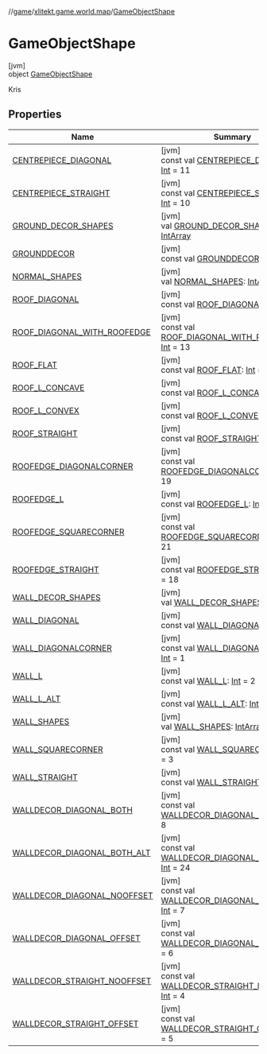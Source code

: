 //[game](../../../index.md)/[xlitekt.game.world.map](../index.md)/[GameObjectShape](index.md)

# GameObjectShape

[jvm]\
object [GameObjectShape](index.md)

Kris

## Properties

| Name | Summary |
|---|---|
| [CENTREPIECE_DIAGONAL](-c-e-n-t-r-e-p-i-e-c-e_-d-i-a-g-o-n-a-l.md) | [jvm]<br>const val [CENTREPIECE_DIAGONAL](-c-e-n-t-r-e-p-i-e-c-e_-d-i-a-g-o-n-a-l.md): [Int](https://kotlinlang.org/api/latest/jvm/stdlib/kotlin/-int/index.html) = 11 |
| [CENTREPIECE_STRAIGHT](-c-e-n-t-r-e-p-i-e-c-e_-s-t-r-a-i-g-h-t.md) | [jvm]<br>const val [CENTREPIECE_STRAIGHT](-c-e-n-t-r-e-p-i-e-c-e_-s-t-r-a-i-g-h-t.md): [Int](https://kotlinlang.org/api/latest/jvm/stdlib/kotlin/-int/index.html) = 10 |
| [GROUND_DECOR_SHAPES](-g-r-o-u-n-d_-d-e-c-o-r_-s-h-a-p-e-s.md) | [jvm]<br>val [GROUND_DECOR_SHAPES](-g-r-o-u-n-d_-d-e-c-o-r_-s-h-a-p-e-s.md): [IntArray](https://kotlinlang.org/api/latest/jvm/stdlib/kotlin/-int-array/index.html) |
| [GROUNDDECOR](-g-r-o-u-n-d-d-e-c-o-r.md) | [jvm]<br>const val [GROUNDDECOR](-g-r-o-u-n-d-d-e-c-o-r.md): [Int](https://kotlinlang.org/api/latest/jvm/stdlib/kotlin/-int/index.html) = 22 |
| [NORMAL_SHAPES](-n-o-r-m-a-l_-s-h-a-p-e-s.md) | [jvm]<br>val [NORMAL_SHAPES](-n-o-r-m-a-l_-s-h-a-p-e-s.md): [IntArray](https://kotlinlang.org/api/latest/jvm/stdlib/kotlin/-int-array/index.html) |
| [ROOF_DIAGONAL](-r-o-o-f_-d-i-a-g-o-n-a-l.md) | [jvm]<br>const val [ROOF_DIAGONAL](-r-o-o-f_-d-i-a-g-o-n-a-l.md): [Int](https://kotlinlang.org/api/latest/jvm/stdlib/kotlin/-int/index.html) = 14 |
| [ROOF_DIAGONAL_WITH_ROOFEDGE](-r-o-o-f_-d-i-a-g-o-n-a-l_-w-i-t-h_-r-o-o-f-e-d-g-e.md) | [jvm]<br>const val [ROOF_DIAGONAL_WITH_ROOFEDGE](-r-o-o-f_-d-i-a-g-o-n-a-l_-w-i-t-h_-r-o-o-f-e-d-g-e.md): [Int](https://kotlinlang.org/api/latest/jvm/stdlib/kotlin/-int/index.html) = 13 |
| [ROOF_FLAT](-r-o-o-f_-f-l-a-t.md) | [jvm]<br>const val [ROOF_FLAT](-r-o-o-f_-f-l-a-t.md): [Int](https://kotlinlang.org/api/latest/jvm/stdlib/kotlin/-int/index.html) = 17 |
| [ROOF_L_CONCAVE](-r-o-o-f_-l_-c-o-n-c-a-v-e.md) | [jvm]<br>const val [ROOF_L_CONCAVE](-r-o-o-f_-l_-c-o-n-c-a-v-e.md): [Int](https://kotlinlang.org/api/latest/jvm/stdlib/kotlin/-int/index.html) = 15 |
| [ROOF_L_CONVEX](-r-o-o-f_-l_-c-o-n-v-e-x.md) | [jvm]<br>const val [ROOF_L_CONVEX](-r-o-o-f_-l_-c-o-n-v-e-x.md): [Int](https://kotlinlang.org/api/latest/jvm/stdlib/kotlin/-int/index.html) = 16 |
| [ROOF_STRAIGHT](-r-o-o-f_-s-t-r-a-i-g-h-t.md) | [jvm]<br>const val [ROOF_STRAIGHT](-r-o-o-f_-s-t-r-a-i-g-h-t.md): [Int](https://kotlinlang.org/api/latest/jvm/stdlib/kotlin/-int/index.html) = 12 |
| [ROOFEDGE_DIAGONALCORNER](-r-o-o-f-e-d-g-e_-d-i-a-g-o-n-a-l-c-o-r-n-e-r.md) | [jvm]<br>const val [ROOFEDGE_DIAGONALCORNER](-r-o-o-f-e-d-g-e_-d-i-a-g-o-n-a-l-c-o-r-n-e-r.md): [Int](https://kotlinlang.org/api/latest/jvm/stdlib/kotlin/-int/index.html) = 19 |
| [ROOFEDGE_L](-r-o-o-f-e-d-g-e_-l.md) | [jvm]<br>const val [ROOFEDGE_L](-r-o-o-f-e-d-g-e_-l.md): [Int](https://kotlinlang.org/api/latest/jvm/stdlib/kotlin/-int/index.html) = 20 |
| [ROOFEDGE_SQUARECORNER](-r-o-o-f-e-d-g-e_-s-q-u-a-r-e-c-o-r-n-e-r.md) | [jvm]<br>const val [ROOFEDGE_SQUARECORNER](-r-o-o-f-e-d-g-e_-s-q-u-a-r-e-c-o-r-n-e-r.md): [Int](https://kotlinlang.org/api/latest/jvm/stdlib/kotlin/-int/index.html) = 21 |
| [ROOFEDGE_STRAIGHT](-r-o-o-f-e-d-g-e_-s-t-r-a-i-g-h-t.md) | [jvm]<br>const val [ROOFEDGE_STRAIGHT](-r-o-o-f-e-d-g-e_-s-t-r-a-i-g-h-t.md): [Int](https://kotlinlang.org/api/latest/jvm/stdlib/kotlin/-int/index.html) = 18 |
| [WALL_DECOR_SHAPES](-w-a-l-l_-d-e-c-o-r_-s-h-a-p-e-s.md) | [jvm]<br>val [WALL_DECOR_SHAPES](-w-a-l-l_-d-e-c-o-r_-s-h-a-p-e-s.md): [IntArray](https://kotlinlang.org/api/latest/jvm/stdlib/kotlin/-int-array/index.html) |
| [WALL_DIAGONAL](-w-a-l-l_-d-i-a-g-o-n-a-l.md) | [jvm]<br>const val [WALL_DIAGONAL](-w-a-l-l_-d-i-a-g-o-n-a-l.md): [Int](https://kotlinlang.org/api/latest/jvm/stdlib/kotlin/-int/index.html) = 9 |
| [WALL_DIAGONALCORNER](-w-a-l-l_-d-i-a-g-o-n-a-l-c-o-r-n-e-r.md) | [jvm]<br>const val [WALL_DIAGONALCORNER](-w-a-l-l_-d-i-a-g-o-n-a-l-c-o-r-n-e-r.md): [Int](https://kotlinlang.org/api/latest/jvm/stdlib/kotlin/-int/index.html) = 1 |
| [WALL_L](-w-a-l-l_-l.md) | [jvm]<br>const val [WALL_L](-w-a-l-l_-l.md): [Int](https://kotlinlang.org/api/latest/jvm/stdlib/kotlin/-int/index.html) = 2 |
| [WALL_L_ALT](-w-a-l-l_-l_-a-l-t.md) | [jvm]<br>const val [WALL_L_ALT](-w-a-l-l_-l_-a-l-t.md): [Int](https://kotlinlang.org/api/latest/jvm/stdlib/kotlin/-int/index.html) = 23 |
| [WALL_SHAPES](-w-a-l-l_-s-h-a-p-e-s.md) | [jvm]<br>val [WALL_SHAPES](-w-a-l-l_-s-h-a-p-e-s.md): [IntArray](https://kotlinlang.org/api/latest/jvm/stdlib/kotlin/-int-array/index.html) |
| [WALL_SQUARECORNER](-w-a-l-l_-s-q-u-a-r-e-c-o-r-n-e-r.md) | [jvm]<br>const val [WALL_SQUARECORNER](-w-a-l-l_-s-q-u-a-r-e-c-o-r-n-e-r.md): [Int](https://kotlinlang.org/api/latest/jvm/stdlib/kotlin/-int/index.html) = 3 |
| [WALL_STRAIGHT](-w-a-l-l_-s-t-r-a-i-g-h-t.md) | [jvm]<br>const val [WALL_STRAIGHT](-w-a-l-l_-s-t-r-a-i-g-h-t.md): [Int](https://kotlinlang.org/api/latest/jvm/stdlib/kotlin/-int/index.html) = 0 |
| [WALLDECOR_DIAGONAL_BOTH](-w-a-l-l-d-e-c-o-r_-d-i-a-g-o-n-a-l_-b-o-t-h.md) | [jvm]<br>const val [WALLDECOR_DIAGONAL_BOTH](-w-a-l-l-d-e-c-o-r_-d-i-a-g-o-n-a-l_-b-o-t-h.md): [Int](https://kotlinlang.org/api/latest/jvm/stdlib/kotlin/-int/index.html) = 8 |
| [WALLDECOR_DIAGONAL_BOTH_ALT](-w-a-l-l-d-e-c-o-r_-d-i-a-g-o-n-a-l_-b-o-t-h_-a-l-t.md) | [jvm]<br>const val [WALLDECOR_DIAGONAL_BOTH_ALT](-w-a-l-l-d-e-c-o-r_-d-i-a-g-o-n-a-l_-b-o-t-h_-a-l-t.md): [Int](https://kotlinlang.org/api/latest/jvm/stdlib/kotlin/-int/index.html) = 24 |
| [WALLDECOR_DIAGONAL_NOOFFSET](-w-a-l-l-d-e-c-o-r_-d-i-a-g-o-n-a-l_-n-o-o-f-f-s-e-t.md) | [jvm]<br>const val [WALLDECOR_DIAGONAL_NOOFFSET](-w-a-l-l-d-e-c-o-r_-d-i-a-g-o-n-a-l_-n-o-o-f-f-s-e-t.md): [Int](https://kotlinlang.org/api/latest/jvm/stdlib/kotlin/-int/index.html) = 7 |
| [WALLDECOR_DIAGONAL_OFFSET](-w-a-l-l-d-e-c-o-r_-d-i-a-g-o-n-a-l_-o-f-f-s-e-t.md) | [jvm]<br>const val [WALLDECOR_DIAGONAL_OFFSET](-w-a-l-l-d-e-c-o-r_-d-i-a-g-o-n-a-l_-o-f-f-s-e-t.md): [Int](https://kotlinlang.org/api/latest/jvm/stdlib/kotlin/-int/index.html) = 6 |
| [WALLDECOR_STRAIGHT_NOOFFSET](-w-a-l-l-d-e-c-o-r_-s-t-r-a-i-g-h-t_-n-o-o-f-f-s-e-t.md) | [jvm]<br>const val [WALLDECOR_STRAIGHT_NOOFFSET](-w-a-l-l-d-e-c-o-r_-s-t-r-a-i-g-h-t_-n-o-o-f-f-s-e-t.md): [Int](https://kotlinlang.org/api/latest/jvm/stdlib/kotlin/-int/index.html) = 4 |
| [WALLDECOR_STRAIGHT_OFFSET](-w-a-l-l-d-e-c-o-r_-s-t-r-a-i-g-h-t_-o-f-f-s-e-t.md) | [jvm]<br>const val [WALLDECOR_STRAIGHT_OFFSET](-w-a-l-l-d-e-c-o-r_-s-t-r-a-i-g-h-t_-o-f-f-s-e-t.md): [Int](https://kotlinlang.org/api/latest/jvm/stdlib/kotlin/-int/index.html) = 5 |

